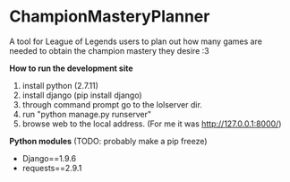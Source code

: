 # ChampionMasteryPlanner
A tool for League of Legends users to plan out how many games are needed to obtain the champion mastery they desire :3

**How to run the development site**  

1. install python (2.7.11)  
2. install django (pip install django)  
3. through command prompt go to the lolserver dir.   
4. run "python manage.py runserver"  
5. browse web to the local address. (For me it was http://127.0.0.1:8000/)  


**Python modules** (TODO: probably make a pip freeze)
* Django==1.9.6
* requests==2.9.1

